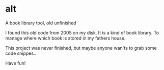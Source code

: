 # alt
A book library tool, old unfinished

I found this old code from 2005 on my disk.
It is a kind of book library. To manage where which book
is stored in my fathers house. 

This project was never finished, but maybe anyone wan'ts to grab
some code snippes..

Have fun!
